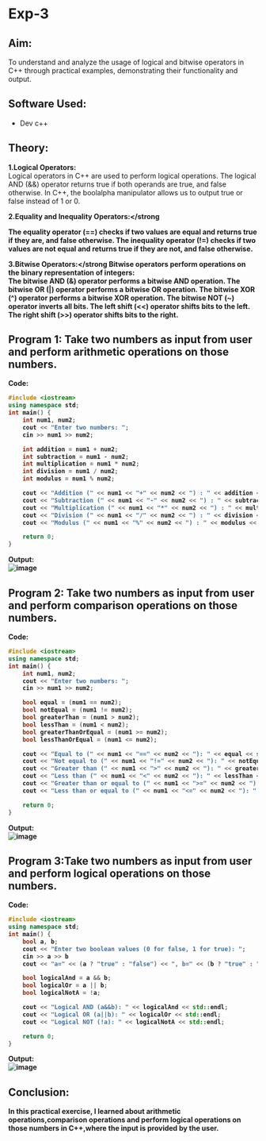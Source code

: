# Exp-3
## Aim:
To understand and analyze the usage of logical and bitwise operators in C++ through practical examples, demonstrating their functionality and output.

## Software Used:
- Dev c++

## Theory:
<strong>1.Logical Operators:</strong><br>
Logical operators in C++ are used to perform logical operations. The logical AND (&&) operator returns true if both operands are true, and false otherwise. In C++, the boolalpha manipulator allows us to output true or false instead of 1 or 0.

<strong>2.Equality and Inequality Operators:</strong<br>

The equality operator (==) checks if two values are equal and returns true if they are, and false otherwise.
The inequality operator (!=) checks if two values are not equal and returns true if they are not, and false otherwise.

<strong>3.Bitwise Operators:</strong
Bitwise operators perform operations on the binary representation of integers:<br>
The bitwise AND (&) operator performs a bitwise AND operation.
The bitwise OR (|) operator performs a bitwise OR operation.
The bitwise XOR (^) operator performs a bitwise XOR operation.
The bitwise NOT (~) operator inverts all bits.
The left shift (<<) operator shifts bits to the left.
The right shift (>>) operator shifts bits to the right.

## Program 1: Take two numbers as input from user and perform arithmetic operations on those numbers.
<strong> Code: </strong>
<br>
```cpp
#include <iostream>
using namespace std;
int main() {
    int num1, num2;
    cout << "Enter two numbers: ";
    cin >> num1 >> num2;

    int addition = num1 + num2;
    int subtraction = num1 - num2;
    int multiplication = num1 * num2;
    int division = num1 / num2;
    int modulus = num1 % num2;

    cout << "Addition (" << num1 << "+" << num2 << ") : " << addition << std::endl;
    cout << "Subtraction (" << num1 << "-" << num2 << ") : " << subtraction << std::endl;
    cout << "Multiplication (" << num1 << "*" << num2 << ") : " << multiplication << std::endl;
    cout << "Division (" << num1 << "/" << num2 << ") : " << division << std::endl;
    cout << "Modulus (" << num1 << "%" << num2 << ") : " << modulus << std::endl;

    return 0;
}
```

<strong> Output: </strong>
<br>
![image](https://github.com/user-attachments/assets/b2fe86a9-0318-4aa3-8e9d-3d56adce9f9e)


## Program 2: Take two numbers as input from user and perform comparison operations on those numbers.

<strong> Code: </strong>
<br>
```cpp
#include <iostream>
using namespace std;
int main() {
    int num1, num2;
    cout << "Enter two numbers: ";
    cin >> num1 >> num2;

    bool equal = (num1 == num2);
    bool notEqual = (num1 != num2);
    bool greaterThan = (num1 > num2);
    bool lessThan = (num1 < num2);
    bool greaterThanOrEqual = (num1 >= num2);
    bool lessThanOrEqual = (num1 <= num2);

    cout << "Equal to (" << num1 << "==" << num2 << "): " << equal << std::endl;
    cout << "Not equal to (" << num1 << "!=" << num2 << "): " << notEqual << std::endl;
    cout << "Greater than (" << num1 << ">" << num2 << "): " << greaterThan << std::endl;
    cout << "Less than (" << num1 << "<" << num2 << "): " << lessThan << std::endl;
    cout << "Greater than or equal to (" << num1 << ">=" << num2 << "): " << greaterThanOrEqual << std::endl;
    cout << "Less than or equal to (" << num1 << "<=" << num2 << "): " << lessThanOrEqual << std::endl;

    return 0;
}
```

<strong> Output: </strong>
<br>
![image](https://github.com/user-attachments/assets/e263fc8b-d5f9-4220-9cec-aaca93d72439)


## Program 3:Take two numbers as input from user and perform logical operations on those numbers.

<strong> Code: </strong>
<br>
```cpp
#include <iostream>
using namespace std;
int main() {
    bool a, b;
    cout << "Enter two boolean values (0 for false, 1 for true): ";
    cin >> a >> b
    cout << "a=" << (a ? "true" : "false") << ", b=" << (b ? "true" : "false") << std::endl;

    bool logicalAnd = a && b;
    bool logicalOr = a || b;
    bool logicalNotA = !a;

    cout << "Logical AND (a&&b): " << logicalAnd << std::endl;
    cout << "Logical OR (a||b): " << logicalOr << std::endl;
    cout << "Logical NOT (!a): " << logicalNotA << std::endl;

    return 0;
}
```

<strong> Output: </strong>
<br>
![image](https://github.com/user-attachments/assets/3eef7c22-d547-43ea-847b-6654bf921107)


## Conclusion:
In this practical exercise, I learned about arithmetic operations,comparison operations and perform logical operations on those numbers in C++,where the input is provided by the user.






